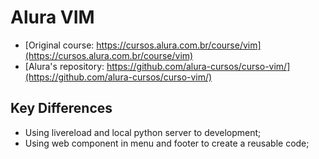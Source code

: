 # Alura VIM #

- [Original course: https://cursos.alura.com.br/course/vim](https://cursos.alura.com.br/course/vim)
- [Alura's repository: https://github.com/alura-cursos/curso-vim/](https://github.com/alura-cursos/curso-vim/)

## Key Differences ##

- Using livereload and local python server to development;
- Using web component in menu and footer to create a reusable code;

